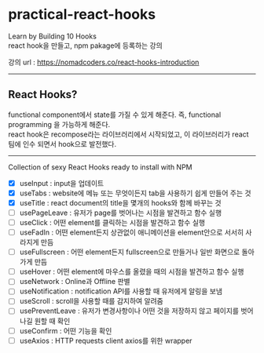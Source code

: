 # practical-react-hooks

Learn by Building 10 Hooks  
react hook을 만들고, npm pakage에 등록하는 강의  
  
강의 url : https://nomadcoders.co/react-hooks-introduction  

---  
## React Hooks?
  
functional component에서 state를 가질 수 있게 해준다. 즉, functional programming 을 가능하게 해준다.  
react hook은 recompose라는 라이브러리에서 시작되었고, 이 라이브러리가 react 팀에 인수 되면서 hook으로 발전했다.  
  
---
Collection of sexy React Hooks ready to install with NPM
  
  
  - [x] useInput : input을 업데이트
  - [x] useTabs : website에 메뉴 또는 무엇이든지 tab을 사용하기 쉽게 만들어 주는 것
  - [x] useTitle : react document의 title을 몇개의 hooks와 함께 바꾸는 것
  - [ ] usePageLeave : 유저가 page를 벗어나는 시점을 발견하고 함수 실행
  - [ ] useClick : 어떤 element를 클릭하는 시점을 발견하고 함수 실행
  - [ ] useFadIn : 어떤 element든지 상관없이 애니메이션을 element안으로 서서히 사라지게 만듬
  - [ ] useFullscreen : 어떤 element든지 fullscreen으로 만들거나 일반 화면으로 돌아가게 만듬
  - [ ] useHover : 어떤 element에 마우스를 올렸을 때의 시점을 발견하고 함수 실행
  - [ ] useNetwork : Online과 Offline 판별
  - [ ] useNotification : notification API를 사용할 때 유저에게 알링을 보냄
  - [ ] useScroll : scroll을 사용할 때를 감지하여 알려줌
  - [ ] usePreventLeave : 유저가 변경사항이나 어떤 것을 저장하지 않고 페이지를 벗어나길 원할 때 확인
  - [ ] useConfirm : 어떤 기능을 확인
  - [ ] useAxios : HTTP requests client axios를 위한 wrapper